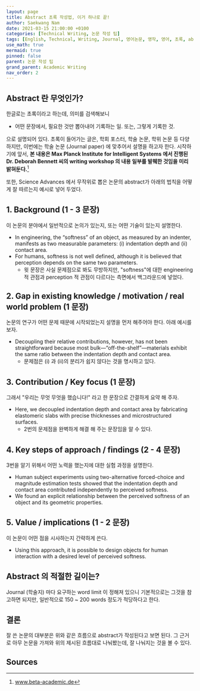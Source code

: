 ```yaml
---
layout: page
title: Abstract 초록 작성법, 이거 하나로 끝!
author: Saekwang Nam
date: 2021-03-15 21:00:00 +0100
categories: [Technical Writing, 논문 작성 팁]
tags: [English, Technical, Writing, Journal, 영어논문, 영작, 영어, 초록, abstract, 초록 작성법]
use_math: true
mermaid: true
pinned: false
parent: 논문 작성 팁
grand_parent: Academic Writing
nav_order: 2
---
```


## Abstract 란 무엇인가?
한글로는 초록이라고 하는데, 의미를 검색해보니
- 어떤 문장에서, 필요한 것만 뽑아내어 기록하는 일. 또는, 그렇게 기록한 것.

으로 설명되어 있다. 초록이 들어가는 글은, 학회 포스터, 학술 논문, 학위 논문 등 다양하지만, 이번에는 학술 논문 (Journal paper) 에 맞추어서 설명을 하고자 한다. 시작하기에 앞서, **본 내용은 Max Planck Institute for Intelligent Systems 에서 진행된 Dr. Deborah Bennett 씨의 writing workshop 의 내용 일부를 발췌한 것임을 미리 밝혀둔다.**[^fn_1]

또한, Science Advances 에서 무작위로 뽑은 논문의 abstract가 아래의 법칙을 어떻게 잘 따르는지 예시로 넣어 두었다.
## 1. Background (1 - 3 문장)
이 논문의 분야에서 일반적으로 논의가 있는지, 또는 어떤 기술이 있는지 설명한다.

- In engineering, the “softness” of an object, as measured by an indenter, manifests as two measurable parameters: (i) indentation depth and (ii) contact area.
- For humans, softness is not well defined, although it is believed that perception depends on the same two parameters.
    - 윗 문장은 사실 문제점으로 봐도 무방하지만, "softness"에 대한 engineering 적 관점과 perception 적 관점이 다르다는 측면에서 백그라운드에 넣었다.
  
## 2. Gap in existing knowledge / motivation / real world problem (1 문장)
논문의 연구가 어떤 문제 때문에 시작되었는지 설명을 먼저 해주어야 한다. 아래 예시를 보자.

- Decoupling their relative contributions, however, has not been straightforward because most bulk—“off-the-shelf”—materials exhibit the same ratio between the indentation depth and contact area.
    - 문제점은 (i) 과 (ii)의 분리가 쉽지 않다는 것을 명시하고 있다.

## 3. Contribution / Key focus (1 문장)
그래서 "우리는 무엇 무엇을 했습니다!" 라고 한 문장으로 간결하게 요약 해 주자.
-  Here, we decoupled indentation depth and contact area by fabricating elastomeric slabs with precise thicknesses and microstructured surfaces.
    - 2번의 문제점을 완벽하게 해결 해 주는 문장임을 알 수 있다.
 
## 4. Key steps of approach / findings (2 - 4 문장)
3번을 알기 위해서 어떤 노력을 했는지에 대한 실험 과정을 설명한다.

-  Human subject experiments using two-alternative forced-choice and magnitude estimation tests showed that the indentation depth and contact area contributed independently to perceived softness.
-  We found an explicit relationship between the perceived softness of an object and its geometric properties.
  
## 5. Value / implications (1 - 2 문장) 
이 논문이 어떤 점을 시사하는지 간략하게 쓴다.

-  Using this approach, it is possible to design objects for human interaction with a desired level of perceived softness.

## Abstract 의 적절한 길이는?
Journal (학술지) 마다 요구하는 word limit 이 정해져 있으니 기본적으로는 그것을 참고하면 되지만, 일반적으로 150 ~ 200 words 정도가 적당하다고 한다.

## 결론
잘 쓴 논문의 대부분은 위와 같은 흐름으로 abstract가 작성된다고 보면 된다. 그 근거로 아무 논문을 가져와 위의 제시된 흐름대로 나눠봤는데, 잘 나눠지는 것을 볼 수 있다.

## Sources
[^fn_1]: www.beta-academic.de